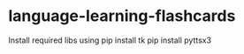 # language-learning-flashcards

Install required libs using 
  pip install tk
  pip install pyttsx3
  
